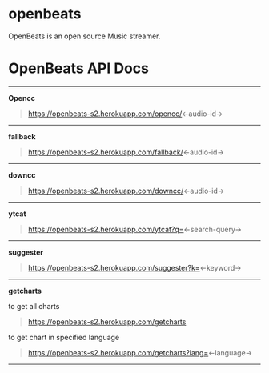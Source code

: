 # openbeats

OpenBeats is an open source Music streamer.

# OpenBeats API Docs

---

**Opencc**

> https://openbeats-s2.herokuapp.com/opencc/<-audio-id->

---

**fallback**

> https://openbeats-s2.herokuapp.com/fallback/<-audio-id->

---

**downcc**

> https://openbeats-s2.herokuapp.com/downcc/<-audio-id->

---

**ytcat**

> https://openbeats-s2.herokuapp.com/ytcat?q=<-search-query->

---

**suggester**

> https://openbeats-s2.herokuapp.com/suggester?k=<-keyword->

---

**getcharts**

to get all charts

> https://openbeats-s2.herokuapp.com/getcharts

to get chart in specified language

> https://openbeats-s2.herokuapp.com/getcharts?lang=<-language->

---
